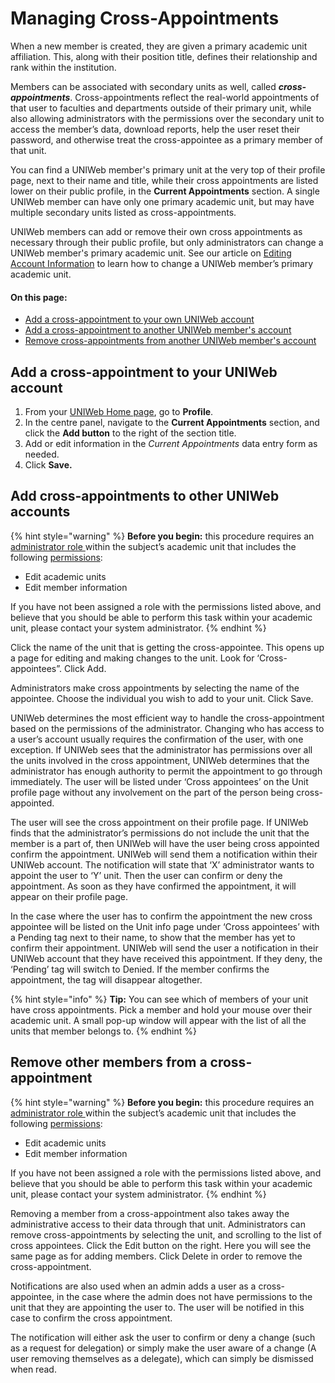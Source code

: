 # Managing Cross-Appointments

When a new member is created, they are given a primary academic unit affiliation. This, along with their position title, defines their relationship and rank within the institution.

Members can be associated with secondary units as well, called _**cross-appointments**_. Cross-appointments reflect the real-world appointments of that user to faculties and departments outside of their primary unit, while also allowing administrators with the permissions over the secondary unit to access the member’s data, download reports, help the user reset their password, and otherwise treat the cross-appointee as a primary member of that unit.

You can find a UNIWeb member's primary unit at the very top of their profile page, next to their name and title, while their cross appointments are listed lower on their public profile, in the **Current Appointments** section. A single UNIWeb member can have only one primary academic unit, but may have multiple secondary units listed as cross-appointments.

UNIWeb members can add or remove their own cross appointments as necessary through their public profile, but only administrators can change a UNIWeb member's primary academic unit. See our article on [Editing Account Information](../account-management/member-account-information.md#editing-the-account-information-of-other-uniweb-members) to learn how to change a UNIWeb member’s primary academic unit.

#### On this page:

* [Add a cross-appointment to your own UNIWeb account](cross-appointments.md#add-a-cross-appointment-to-your-uniweb-account)
* [Add a cross-appointment to another UNIWeb member's account](cross-appointments.md#add-cross-appointments-to-other-uniweb-accounts)
* [Remove cross-appointments from another UNIWeb member's account](cross-appointments.md#remove-other-members-from-a-cross-appointment)

## Add a cross-appointment to your UNIWeb account

1. From your [UNIWeb Home page](../../introduction/feature-overview/navigating-uniweb.md#the-home-page), go to **Profile**.
2. In the centre panel, navigate to the **Current Appointments** section, and click the **Add button** to the right of the section title.
3. Add or edit information in the _Current Appointments_ data entry form as needed.
4. Click **Save.**

## Add cross-appointments to other UNIWeb accounts

{% hint style="warning" %}
**Before you begin:** this procedure requires an [administrator role ](../access-control/managing-administrator-roles-and-permissions.md)within the subject’s academic unit that includes the following [permissions](../access-control/managing-administrator-roles-and-permissions.md#administrator-permissions):

* Edit academic units
* Edit member information

If you have not been assigned a role with the permissions listed above, and believe that you should be able to perform this task within your academic unit, please contact your system administrator.
{% endhint %}

Click the name of the unit that is getting the cross-appointee. This opens up a page for editing and making changes to the unit. Look for ‘Cross-appointees”. Click Add.

Administrators make cross appointments by selecting the name of the appointee. Choose the individual you wish to add to your unit. Click Save.

UNIWeb determines the most efficient way to handle the cross-appointment based on the permissions of the administrator. Changing who has access to a user’s account usually requires the confirmation of the user, with one exception. If UNIWeb sees that the administrator has permissions over all the units involved in the cross appointment, UNIWeb determines that the administrator has enough authority to permit the appointment to go through immediately. The user will be listed under ‘Cross appointees’ on the Unit profile page without any involvement on the part of the person being cross-appointed.

The user will see the cross appointment on their profile page. If UNIWeb finds that the administrator’s permissions do not include the unit that the member is a part of, then UNIWeb will have the user being cross appointed confirm the appointment. UNIWeb will send them a notification within their UNIWeb account. The notification will state that ‘X’ administrator wants to appoint the user to ‘Y’ unit. Then the user can confirm or deny the appointment. As soon as they have confirmed the appointment, it will appear on their profile page.

In the case where the user has to confirm the appointment the new cross appointee will be listed on the Unit info page under ‘Cross appointees’ with a Pending tag next to their name, to show that the member has yet to confirm their appointment. UNIWeb will send the user a notification in their UNIWeb account that they have received this appointment. If they deny, the ‘Pending’ tag will switch to Denied. If the member confirms the appointment, the tag will disappear altogether.

{% hint style="info" %}
**Tip:** You can see which of members of your unit have cross appointments. Pick a member and hold your mouse over their academic unit. A small pop-up window will appear with the list of all the units that member belongs to.
{% endhint %}

## Remove other members from a cross-appointment

{% hint style="warning" %}
**Before you begin:** this procedure requires an [administrator role ](../access-control/managing-administrator-roles-and-permissions.md)within the subject’s academic unit that includes the following [permissions](../access-control/managing-administrator-roles-and-permissions.md#administrator-permissions):

* Edit academic units
* Edit member information

If you have not been assigned a role with the permissions listed above, and believe that you should be able to perform this task within your academic unit, please contact your system administrator.
{% endhint %}

Removing a member from a cross-appointment also takes away the administrative access to their data through that unit. Administrators can remove cross-appointments by selecting the unit, and scrolling to the list of cross appointees. Click the Edit button on the right. Here you will see the same page as for adding members. Click Delete in order to remove the cross-appointment.

Notifications are also used when an admin adds a user as a cross-appointee, in the case where the admin does not have permissions to the unit that they are appointing the user to. The user will be notified in this case to confirm the cross appointment.

The notification will either ask the user to confirm or deny a change \(such as a request for delegation\) or simply make the user aware of a change \(A user removing themselves as a delegate\), which can simply be dismissed when read.

